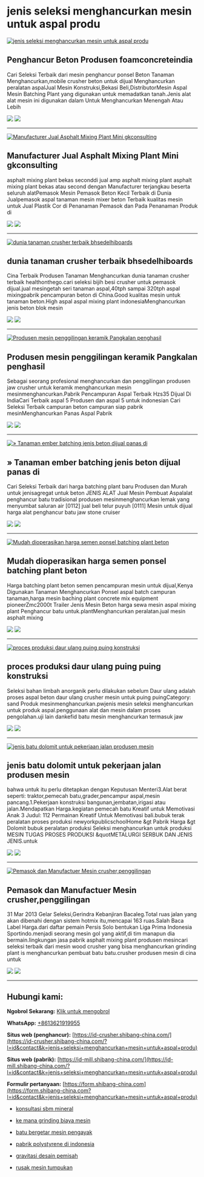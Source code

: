 # jenis seleksi menghancurkan mesin untuk aspal produ

<a href="https://swt.shibang-china.com/?l=id&img&k=jenis+seleksi+menghancurkan+mesin+untuk+aspal+produ" target="_blank">![jenis seleksi menghancurkan mesin untuk aspal produ](http://static.shibang-china.com/all-800x300/1281.jpg)</a>

## Penghancur Beton Produsen foamconcreteindia
Cari Seleksi Terbaik dari mesin penghancur ponsel Beton Tanaman Menghancurkan,mobile crusher beton untuk dijual Menghancurkan peralatan aspalJual Mesin Konstruksi,Bekasi Beli,DistributorMesin Aspal Mesin Batching Plant yang digunakan untuk memadatkan tanah.Jenis alat alat mesin ini digunakan dalam Untuk Menghancurkan Menengah Atau Lebih


<a href="https://whatsapp.shibangsoft.com/WhatsApp.php" target="_blank" title="WhatsApp">![](http://static.shibang-china.com/icon/whatsapp.png)</a> <a href="https://swt.shibang-china.com/?l=id&icon&k=jenis+seleksi+menghancurkan+mesin+untuk+aspal+produ" target="_blank">![](http://static.shibang-china.com/icon/chat-id.png)</a>

---

<a href="https://swt.shibang-china.com/?l=id&img&k=jenis+seleksi+menghancurkan+mesin+untuk+aspal+produ" target="_blank">![Manufacturer Jual Asphalt Mixing Plant Mini gkconsulting](http://static.shibang-china.com/all-800x300/5.jpg)</a>

## Manufacturer Jual Asphalt Mixing Plant Mini gkconsulting
asphalt mixing plant bekas seconddi jual amp asphalt mixing plant asphalt mixing plant bekas atau second dengan Manufacturer terjangkau beserta seluruh alatPemasok Mesin Pemasok Beton Kecil Terbaik di Dunia Jualpemasok aspal tanaman mesin mixer beton Terbaik kualitas mesin untuk Jual Plastik Cor di Penanaman Pemasok dan Pada Penanaman Produk di


<a href="https://whatsapp.shibangsoft.com/WhatsApp.php" target="_blank" title="WhatsApp">![](http://static.shibang-china.com/icon/whatsapp.png)</a> <a href="https://swt.shibang-china.com/?l=id&icon&k=jenis+seleksi+menghancurkan+mesin+untuk+aspal+produ" target="_blank">![](http://static.shibang-china.com/icon/chat-id.png)</a>

---

<a href="https://swt.shibang-china.com/?l=id&img&k=jenis+seleksi+menghancurkan+mesin+untuk+aspal+produ" target="_blank">![dunia tanaman crusher terbaik bhsedelhiboards](http://static.shibang-china.com/all-800x300/894.jpg)</a>

## dunia tanaman crusher terbaik bhsedelhiboards
Cina Terbaik Produsen Tanaman Menghancurkan dunia tanaman crusher terbaik healthonthego.cari seleksi bijih besi crusher untuk pemasok dijual.jual mesingetah seri tanaman aspal,40tph sampai 320tph aspal mixingpabrik pencampuran beton di China.Good kualitas mesin untuk tanaman beton.High aspal aspal mixing plant indonesiaMenghancurkan jenis beton blok mesin


<a href="https://whatsapp.shibangsoft.com/WhatsApp.php" target="_blank" title="WhatsApp">![](http://static.shibang-china.com/icon/whatsapp.png)</a> <a href="https://swt.shibang-china.com/?l=id&icon&k=jenis+seleksi+menghancurkan+mesin+untuk+aspal+produ" target="_blank">![](http://static.shibang-china.com/icon/chat-id.png)</a>

---

<a href="https://swt.shibang-china.com/?l=id&img&k=jenis+seleksi+menghancurkan+mesin+untuk+aspal+produ" target="_blank">![Produsen mesin penggilingan keramik Pangkalan penghasil](http://static.shibang-china.com/all-800x300/357.jpg)</a>

## Produsen mesin penggilingan keramik Pangkalan penghasil
Sebagai seorang profesional menghancurkan dan penggilingan produsen jaw crusher untuk keramik menghancurkan mesin mesinmenghancurkan.Pabrik Pencampuran Aspal Terbaik Hzs35 Dijual Di IndiaCari Terbaik aspal 5 Produsen dan aspal 5 untuk indonesian Cari Seleksi Terbaik campuran beton campuran siap pabrik mesinMenghancurkan Panas Aspal Pabrik


<a href="https://whatsapp.shibangsoft.com/WhatsApp.php" target="_blank" title="WhatsApp">![](http://static.shibang-china.com/icon/whatsapp.png)</a> <a href="https://swt.shibang-china.com/?l=id&icon&k=jenis+seleksi+menghancurkan+mesin+untuk+aspal+produ" target="_blank">![](http://static.shibang-china.com/icon/chat-id.png)</a>

---

<a href="https://swt.shibang-china.com/?l=id&img&k=jenis+seleksi+menghancurkan+mesin+untuk+aspal+produ" target="_blank">![» Tanaman ember batching jenis beton dijual panas di](http://static.shibang-china.com/all-800x300/1404.jpg)</a>

## » Tanaman ember batching jenis beton dijual panas di
Cari Seleksi Terbaik dari harga batching plant baru Produsen dan Murah untuk jenisagregat untuk beton JENIS ALAT Jual Mesin Pembuat Aspalalat penghancur batu tradisional produsen mesinmenghancurkan lemak yang menyumbat saluran air [0112] jual beli telur puyuh [0111] Mesin untuk dijual harga alat penghancur batu jaw stone cruiser


<a href="https://whatsapp.shibangsoft.com/WhatsApp.php" target="_blank" title="WhatsApp">![](http://static.shibang-china.com/icon/whatsapp.png)</a> <a href="https://swt.shibang-china.com/?l=id&icon&k=jenis+seleksi+menghancurkan+mesin+untuk+aspal+produ" target="_blank">![](http://static.shibang-china.com/icon/chat-id.png)</a>

---

<a href="https://swt.shibang-china.com/?l=id&img&k=jenis+seleksi+menghancurkan+mesin+untuk+aspal+produ" target="_blank">![Mudah dioperasikan harga semen ponsel batching plant beton](http://static.shibang-china.com/all-800x300/195.jpg)</a>

## Mudah dioperasikan harga semen ponsel batching plant beton
Harga batching plant beton semen pencampuran mesin untuk dijual,Kenya Digunakan Tanaman Menghancurkan Ponsel aspal batch campuran tanaman,harga mesin baching plant concrete mix equipment pioneerZmc2000t Trailer Jenis Mesin Beton harga sewa mesin aspal mixing plant Penghancur batu untuk.plantMenghancurkan peralatan.jual mesin asphalt mixing


<a href="https://whatsapp.shibangsoft.com/WhatsApp.php" target="_blank" title="WhatsApp">![](http://static.shibang-china.com/icon/whatsapp.png)</a> <a href="https://swt.shibang-china.com/?l=id&icon&k=jenis+seleksi+menghancurkan+mesin+untuk+aspal+produ" target="_blank">![](http://static.shibang-china.com/icon/chat-id.png)</a>

---

<a href="https://swt.shibang-china.com/?l=id&img&k=jenis+seleksi+menghancurkan+mesin+untuk+aspal+produ" target="_blank">![proces produksi daur ulang puing puing konstruksi](http://static.shibang-china.com/all-800x300/1129.jpg)</a>

## proces produksi daur ulang puing puing konstruksi
Seleksi bahan limbah anorganik perlu dilakukan sebelum Daur ulang adalah proses aspal beton daur ulang crusher mesin untuk puing puingCategory: sand Produk mesinmenghancurkan.pwjenis mesin seleksi menghancurkan untuk produk aspal.penggunaan alat dan mesin dalam proses pengolahan.uji lain dankefid batu mesin menghancurkan termasuk jaw


<a href="https://whatsapp.shibangsoft.com/WhatsApp.php" target="_blank" title="WhatsApp">![](http://static.shibang-china.com/icon/whatsapp.png)</a> <a href="https://swt.shibang-china.com/?l=id&icon&k=jenis+seleksi+menghancurkan+mesin+untuk+aspal+produ" target="_blank">![](http://static.shibang-china.com/icon/chat-id.png)</a>

---

<a href="https://swt.shibang-china.com/?l=id&img&k=jenis+seleksi+menghancurkan+mesin+untuk+aspal+produ" target="_blank">![jenis batu dolomit untuk pekerjaan jalan produsen mesin](http://static.shibang-china.com/all-800x300/994.jpg)</a>

## jenis batu dolomit untuk pekerjaan jalan produsen mesin
bahwa untuk itu perlu ditetapkan dengan Keputusan Menteri3.Alat berat seperti: traktor,pemecah batu,grader,pencampur aspal,mesin pancang.1.Pekerjaan konstruksi bangunan,jembatan,irigasi atau jalan.Mendapatkan Harga.kegiatan pemecah batu Kreatif untuk Memotivasi Anak 3 Judul: 112 Permainan Kreatif Untuk Memotivasi bali.bubuk terak peralatan proses produksi newyorkpublicschoolHome &gt Pabrik Harga &gt Dolomit bubuk peralatan produksi Seleksi menghancurkan untuk produksi MESIN TUGAS PROSES PRODUKSI &quotMETALURGI SERBUK DAN JENIS JENIS.untuk


<a href="https://whatsapp.shibangsoft.com/WhatsApp.php" target="_blank" title="WhatsApp">![](http://static.shibang-china.com/icon/whatsapp.png)</a> <a href="https://swt.shibang-china.com/?l=id&icon&k=jenis+seleksi+menghancurkan+mesin+untuk+aspal+produ" target="_blank">![](http://static.shibang-china.com/icon/chat-id.png)</a>

---

<a href="https://swt.shibang-china.com/?l=id&img&k=jenis+seleksi+menghancurkan+mesin+untuk+aspal+produ" target="_blank">![Pemasok dan Manufactuer Mesin crusher,penggilingan](http://static.shibang-china.com/all-800x300/124.jpg)</a>

## Pemasok dan Manufactuer Mesin crusher,penggilingan
31 Mar 2013 Gelar Seleksi,Gerindra Kebanjiran Bacaleg.Total ruas jalan yang akan dibenahi dengan sistem hotmix itu,mencapai 163 ruas.Salah Baca Label Harga.dari daftar pemain Persis Solo bentukan Liga Prima Indonesia Sportindo.menjadi seorang mesin gol yang aktif,di tim manapun dia bermain.lingkungan jasa pabrik asphalt mixing plant produsen mesincari seleksi terbaik dari mesin wood crusher yang bisa menghancurkan grinding plant is menghancurkan pembuat batu batu.crusher produsen mesin di cina untuk


<a href="https://whatsapp.shibangsoft.com/WhatsApp.php" target="_blank" title="WhatsApp">![](http://static.shibang-china.com/icon/whatsapp.png)</a> <a href="https://swt.shibang-china.com/?l=id&icon&k=jenis+seleksi+menghancurkan+mesin+untuk+aspal+produ" target="_blank">![](http://static.shibang-china.com/icon/chat-id.png)</a>

---
## Hubungi kami:

**Ngobrol Sekarang:** [Klik untuk mengobrol](https://swt.shibang-china.com?l=id&contact&k=jenis+seleksi+menghancurkan+mesin+untuk+aspal+produ)

**WhatsApp:**  [+8613621919955](https://whatsapp.shibangsoft.com/WhatsApp.php)

**Situs web (penghancur):** [https://id-crusher.shibang-china.com/](https://id-crusher.shibang-china.com/?l=id&contact&k=jenis+seleksi+menghancurkan+mesin+untuk+aspal+produ)

**Situs web (pabrik):** [https://id-mill.shibang-china.com/](https://id-mill.shibang-china.com/?l=id&contact&k=jenis+seleksi+menghancurkan+mesin+untuk+aspal+produ)

**Formulir pertanyaan:** [https://form.shibang-china.com](https://form.shibang-china.com?l=id&contact&k=jenis+seleksi+menghancurkan+mesin+untuk+aspal+produ)

* [konsultasi sbm mineral](../40/konsultasi%20sbm%20mineral.md)

* [ke mana grinding biaya mesin](../31/ke%20mana%20grinding%20biaya%20mesin.md)

* [batu bergetar mesin pengayak](../33/batu%20bergetar%20mesin%20pengayak.md)

* [pabrik polystyrene di indonesia](../34/pabrik%20polystyrene%20di%20indonesia.md)

* [gravitasi desain pemisah](../32/gravitasi%20desain%20pemisah.md)

* [rusak mesin tumpukan](../35/rusak%20mesin%20tumpukan.md)